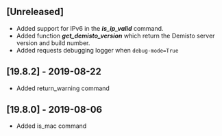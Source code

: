 ## [Unreleased]
  - Added support for IPv6 in the ***is_ip_valid*** command.
  - Added function ***get_demisto_version*** which return the Demisto server version and build number.
  - Added requests debugging logger when `debug-mode=True`


## [19.8.2] - 2019-08-22
  - Added return_warning command


## [19.8.0] - 2019-08-06
  - Added is_mac command

